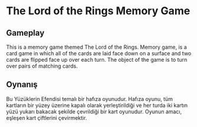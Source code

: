 # The Lord of the Rings Memory Game

## Gameplay

This is a memory game themed The Lord of the Rings. Memory game, is a card game in which all of the cards are laid face down on a surface and two cards are flipped face up over each turn. The object of the game is to turn over pairs of matching cards.

## Oynanış

Bu Yüzüklerin Efendisi temalı bir hafıza oyunudur. Hafıza oyunu, tüm kartların bir yüzey üzerine kapalı olarak yerleştirildiği ve her turda iki kartın yüzü yukarı bakacak şekilde çevrildiği bir kart oyunudur. Oyunun amacı, eşleşen kart çiftlerini çevirmektir.

